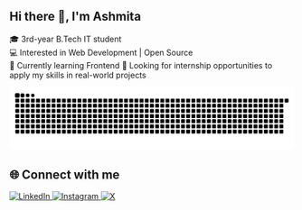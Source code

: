 ## Hi there 👋, I'm Ashmita
🎓 3rd-year B.Tech IT student  
💻 Interested in Web Development | Open Source  
🌱 Currently learning Frontend 
🚀 Looking for internship opportunities to apply my skills in real-world projects

![GitHub Contribution Snake Light](https://raw.githubusercontent.com/iashmita97/iashmita97/output/github-contribution-grid-snake.svg#gh-light-mode-only)
## 🌐 Connect with me  

<p align="left">
  <a href="https://www.linkedin.com/in/ashmita-chatterjee-62272628b/" target="_blank">
    <img src="https://cdn.jsdelivr.net/gh/devicons/devicon/icons/linkedin/linkedin-original.svg" alt="LinkedIn" width="40" height="40"/>
  </a>
  <a href="https://instagram.com/unome_ac16?igshid=NGVhN2U2NjQ0Yg==" target="_blank">
    <img src="https://upload.wikimedia.org/wikipedia/commons/a/a5/Instagram_icon.png" alt="Instagram" width="40" height="40"/>
  </a>
  <a href="https://twitter.com/home?utm_source=liteAPK&utm_medium=shortcut&first_run=false" target="_blank">
    <img src="https://upload.wikimedia.org/wikipedia/commons/5/53/X_logo_2023.svg" alt="X" width="40" height="40"/>
  </a>
</p>
